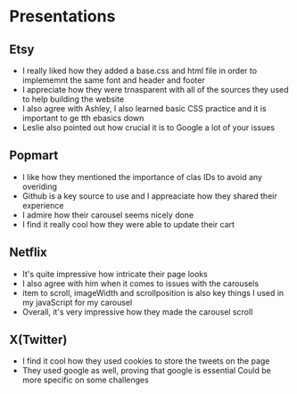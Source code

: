 # Presentations

## Etsy
- I really liked how they added a base.css and html file in order to implememnt the same font and header and footer
- I appreciate how they were trnasparent with all of the sources they used to help building the website
- I also agree with Ashley, I also learned basic CSS practice and it is important to ge tth ebasics down
- Leslie also pointed out how crucial it is to Google a lot of your issues 

## Popmart
- I like how they mentioned the importance of clas IDs to avoid any overiding
- Github is a key source to use and I appreaciate how they shared their experience
- I admire how their carousel seems nicely done 
- I find it really cool how they were able to update their cart

## Netflix
- It's quite impressive how intricate their page looks
- I also agree with him when it comes to issues with the carousels
- item to scroll, imageWidth and scrollposition is also key things I used in my javaScript for my carousel
- Overall, it's very impressive how they made the carousel scroll

## X(Twitter)
- I find it cool how they used cookies to store the tweets on the page
- They used google as well, proving that google is essential 
Could be more specific on some challenges